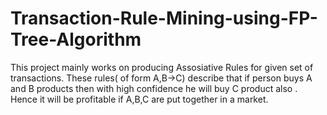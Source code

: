 # Transaction-Rule-Mining-using-FP-Tree-Algorithm
This project mainly works on producing Assosiative Rules for given set of transactions. These rules( of form A,B->C) describe that if person buys A and B products then with high confidence he will buy C product also . Hence it will be profitable if A,B,C are put together in a market.
